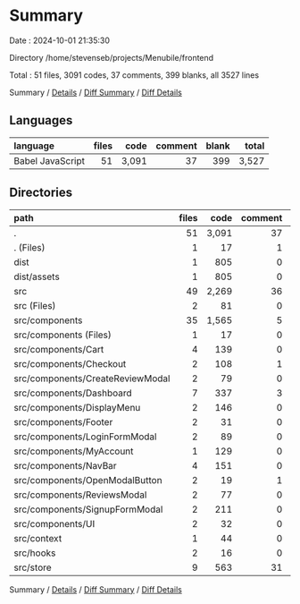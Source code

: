 # Summary

Date : 2024-10-01 21:35:30

Directory /home/stevenseb/projects/Menubile/frontend

Total : 51 files,  3091 codes, 37 comments, 399 blanks, all 3527 lines

Summary / [Details](details.md) / [Diff Summary](diff.md) / [Diff Details](diff-details.md)

## Languages
| language | files | code | comment | blank | total |
| :--- | ---: | ---: | ---: | ---: | ---: |
| Babel JavaScript | 51 | 3,091 | 37 | 399 | 3,527 |

## Directories
| path | files | code | comment | blank | total |
| :--- | ---: | ---: | ---: | ---: | ---: |
| . | 51 | 3,091 | 37 | 399 | 3,527 |
| . (Files) | 1 | 17 | 1 | 2 | 20 |
| dist | 1 | 805 | 0 | 62 | 867 |
| dist/assets | 1 | 805 | 0 | 62 | 867 |
| src | 49 | 2,269 | 36 | 335 | 2,640 |
| src (Files) | 2 | 81 | 0 | 14 | 95 |
| src/components | 35 | 1,565 | 5 | 230 | 1,800 |
| src/components (Files) | 1 | 17 | 0 | 6 | 23 |
| src/components/Cart | 4 | 139 | 0 | 26 | 165 |
| src/components/Checkout | 2 | 108 | 1 | 16 | 125 |
| src/components/CreateReviewModal | 2 | 79 | 0 | 11 | 90 |
| src/components/Dashboard | 7 | 337 | 3 | 49 | 389 |
| src/components/DisplayMenu | 2 | 146 | 0 | 15 | 161 |
| src/components/Footer | 2 | 31 | 0 | 5 | 36 |
| src/components/LoginFormModal | 2 | 89 | 0 | 9 | 98 |
| src/components/MyAccount | 1 | 129 | 0 | 15 | 144 |
| src/components/NavBar | 4 | 151 | 0 | 29 | 180 |
| src/components/OpenModalButton | 2 | 19 | 1 | 8 | 28 |
| src/components/ReviewsModal | 2 | 77 | 0 | 11 | 88 |
| src/components/SignupFormModal | 2 | 211 | 0 | 21 | 232 |
| src/components/UI | 2 | 32 | 0 | 9 | 41 |
| src/context | 1 | 44 | 0 | 9 | 53 |
| src/hooks | 2 | 16 | 0 | 6 | 22 |
| src/store | 9 | 563 | 31 | 76 | 670 |

Summary / [Details](details.md) / [Diff Summary](diff.md) / [Diff Details](diff-details.md)